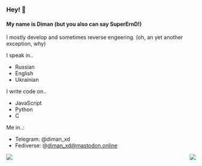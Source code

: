 ### Hey! 👋

#### My name is Diman (but you also can say SuperErnD!)

I mostly develop and sometimes reverse engeering. (oh, an yet another exception, why)

I speak in..
 * Russian
 * English
 * Ukrainian

I write code on..
 * JavaScript 
 * Python
 * C

Me in..:
 * Telegram: @diman_xd
 * Fediverse: @diman_xd@mastodon.online

<a href="https://github.com/SuperErnD">
  <img align="right" src="https://github-readme-stats.vercel.app/api?username=SuperErnD" />
</a>
<a href="https://github.com/SuperErnD">
  <img align="left" src="https://github-readme-stats.vercel.app/api/top-langs/?username=SuperErnD" />
</a>
